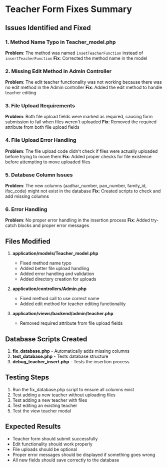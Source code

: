 # Teacher Form Fixes Summary

## Issues Identified and Fixed

### 1. Method Name Typo in Teacher_model.php
**Problem**: The method was named `insetTeacherFunction` instead of `insertTeacherFunction`
**Fix**: Corrected the method name in the model

### 2. Missing Edit Method in Admin Controller
**Problem**: The edit teacher functionality was not working because there was no edit method in the Admin controller
**Fix**: Added the edit method to handle teacher editing

### 3. File Upload Requirements
**Problem**: Both file upload fields were marked as required, causing form submission to fail when files weren't uploaded
**Fix**: Removed the required attribute from both file upload fields

### 4. File Upload Error Handling
**Problem**: The file upload code didn't check if files were actually uploaded before trying to move them
**Fix**: Added proper checks for file existence before attempting to move uploaded files

### 5. Database Column Issues
**Problem**: The new columns (aadhar_number, pan_number, family_id, ifsc_code) might not exist in the database
**Fix**: Created scripts to check and add missing columns

### 6. Error Handling
**Problem**: No proper error handling in the insertion process
**Fix**: Added try-catch blocks and proper error messages

## Files Modified

1. **application/models/Teacher_model.php**
   - Fixed method name typo
   - Added better file upload handling
   - Added error handling and validation
   - Added directory creation for uploads

2. **application/controllers/Admin.php**
   - Fixed method call to use correct name
   - Added edit method for teacher editing functionality

3. **application/views/backend/admin/teacher.php**
   - Removed required attribute from file upload fields

## Database Scripts Created

1. **fix_database.php** - Automatically adds missing columns
2. **test_database.php** - Tests database structure
3. **debug_teacher_insert.php** - Tests the insertion process

## Testing Steps

1. Run the fix_database.php script to ensure all columns exist
2. Test adding a new teacher without uploading files
3. Test adding a new teacher with files
4. Test editing an existing teacher
5. Test the view teacher modal

## Expected Results

- Teacher form should submit successfully
- Edit functionality should work properly
- File uploads should be optional
- Proper error messages should be displayed if something goes wrong
- All new fields should save correctly to the database 
